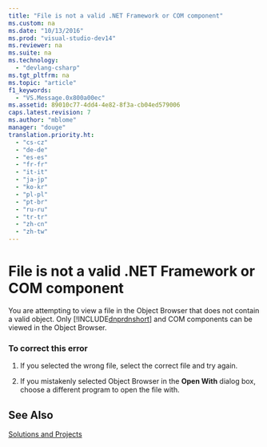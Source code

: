 ```yaml
---
title: "File is not a valid .NET Framework or COM component"
ms.custom: na
ms.date: "10/13/2016"
ms.prod: "visual-studio-dev14"
ms.reviewer: na
ms.suite: na
ms.technology: 
  - "devlang-csharp"
ms.tgt_pltfrm: na
ms.topic: "article"
f1_keywords: 
  - "VS.Message.0x800a00ec"
ms.assetid: 89010c77-4dd4-4e82-8f3a-cb04ed579006
caps.latest.revision: 7
ms.author: "mblome"
manager: "douge"
translation.priority.ht: 
  - "cs-cz"
  - "de-de"
  - "es-es"
  - "fr-fr"
  - "it-it"
  - "ja-jp"
  - "ko-kr"
  - "pl-pl"
  - "pt-br"
  - "ru-ru"
  - "tr-tr"
  - "zh-cn"
  - "zh-tw"
---
```

# File is not a valid .NET Framework or COM component
You are attempting to view a file in the Object Browser that does not contain a valid object. Only [!INCLUDE[dnprdnshort](../codequality/includes/dnprdnshort_md.md)] and COM components can be viewed in the Object Browser.  
  
### To correct this error  
  
1.  If you selected the wrong file, select the correct file and try again.  
  
2.  If you mistakenly selected Object Browser in the **Open With** dialog box, choose a different program to open the file with.  
  
## See Also  
 [Solutions and Projects](../ide/solutions-and-projects-in-visual-studio.md)